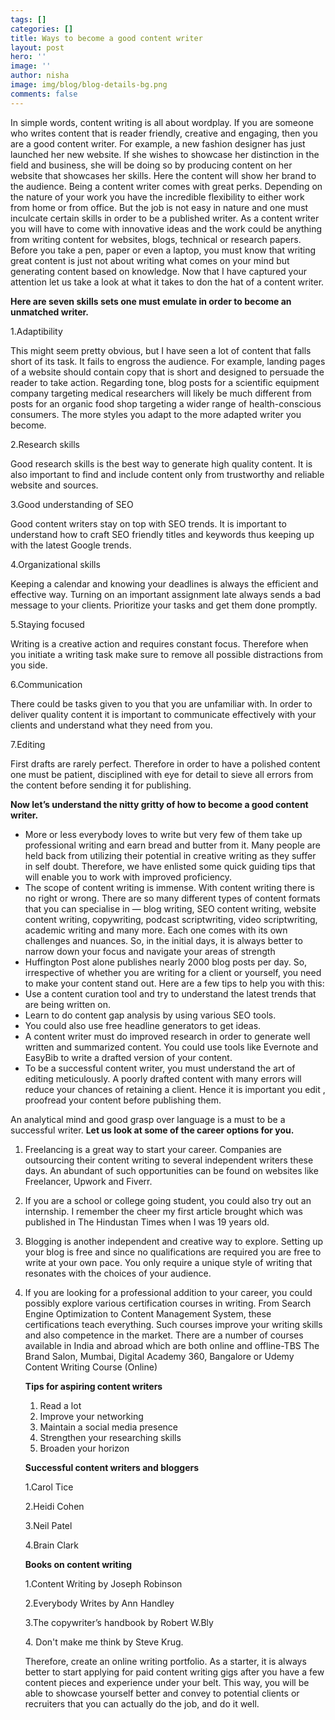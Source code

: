 ```yaml
---
tags: []
categories: []
title: Ways to become a good content writer
layout: post
hero: ''
image: ''
author: nisha
image: img/blog/blog-details-bg.png
comments: false
---
```


In simple words, content writing is all about wordplay. If you are someone who writes content that is reader friendly, creative and engaging, then you are a good content writer. For example, a new fashion designer has just launched her new website. If she wishes to showcase her distinction in the field and business, she will be doing so by producing content on her website that showcases her skills. Here the content will show her brand to the audience. Being a content writer comes with great perks. Depending on the nature of your work you have the incredible flexibility to either work from home or from office. But the job is not easy in nature and one must inculcate certain skills in order to be a published writer. As a content writer you will have to come with innovative ideas and the work could be anything from writing content for websites, blogs, technical or research papers. Before you take a pen, paper or even a laptop, you must know that writing great content is just not about writing what comes on your mind but generating content based on knowledge. Now that I have captured your attention let us take a look at what it takes to don the hat of a content writer.

**Here are seven skills sets one must emulate in order to become an unmatched writer.**

1\.Adaptibility

This might seem pretty obvious, but I have seen a lot of content that falls short of its task. It fails to engross the audience. For example, landing pages of a website should contain copy that is short and designed to persuade the reader to take action. Regarding tone, blog posts for a scientific equipment company targeting medical researchers will likely be much different from posts for an organic food shop targeting a wider range of health-conscious consumers. The more styles you adapt to the more adapted writer you become.

2\.Research skills

Good research skills is the best way to generate high quality content. It is also important to find and include content only from trustworthy and reliable website and sources.

3\.Good understanding of SEO

Good content writers stay on top with SEO trends. It is important to understand how to craft SEO friendly titles and keywords thus keeping up with the latest Google trends.

4\.Organizational skills

Keeping a calendar and knowing your deadlines is always the efficient and effective way. Turning on an important assignment late always sends a bad message to your clients. Prioritize your tasks and get them done promptly.

5\.Staying focused

Writing is a creative action and requires constant focus. Therefore when you initiate a writing task make sure to remove all possible distractions from you side.

6\.Communication

There could be tasks given to you that you are unfamiliar with. In order to deliver quality content it is important to communicate effectively with your clients and understand what they need from you.

7\.Editing

First drafts are rarely perfect. Therefore in order to have a polished content one must be patient, disciplined with eye for detail to sieve all errors from the content before sending it for publishing.

**Now let’s understand the nitty gritty of how to become a good content writer.**

- More or less everybody loves to write but very few of them take up professional writing and earn bread and butter from it. Many people are held back from utilizing their potential in creative writing as they suffer in self doubt. Therefore, we have enlisted some quick guiding tips that will enable you to work with improved proficiency.
- The scope of content writing is immense. With content writing there is no right or wrong. There are so many different types of content formats that you can specialise in ⁠— blog writing, SEO content writing, website content writing, copywriting, podcast scriptwriting, video scriptwriting, academic writing and many more. Each one comes with its own challenges and nuances. So, in the initial days, it is always better to narrow down your focus and navigate your areas of strength
- Huffington Post alone publishes nearly 2000 blog posts per day. So, irrespective of whether you are writing for a client or yourself, you need to make your content stand out. Here are a few tips to help you with this:
- Use a content curation tool and try to understand the latest trends that are being written on.
- Learn to do content gap analysis by using various SEO tools.
- You could also use free headline generators to get ideas.
- A content writer must do improved research in order to generate well written and summarized content. You could use tools like Evernote and EasyBib to write a drafted version of your content.
- To be a successful content writer, you must understand the art of editing meticulously. A poorly drafted content with many errors will reduce your chances of retaining a client. Hence it is important you edit , proofread your content before publishing them.

An analytical mind and good grasp over language is a must to be a successful writer. **Let us look at some of the career options for you.**

1. Freelancing is a great way to start your career. Companies are outsourcing their content writing to several independent writers these days. An abundant of such opportunities can be found on websites like Freelancer, Upwork and Fiverr.
2. If you are a school or college going student, you could also try out an internship. I remember the cheer my first article brought which was published in The Hindustan Times when I was 19 years old.
3. Blogging is another independent and creative way to explore. Setting up your blog is free and since no qualifications are required you are free to write at your own pace. You only require a unique style of writing that resonates with the choices of your audience.
4. If you are looking for a professional addition to your career, you could possibly explore various certification courses in writing. From Search Engine Optimization to Content Management System, these certifications teach everything. Such courses improve your writing skills and also competence in the market. There are a number of courses available in India and abroad which are both online and offline-TBS The Brand Salon, Mumbai, Digital Academy 360, Bangalore or Udemy Content Writing Course (Online)

   **Tips for aspiring content writers**

   1. Read a lot
   2. Improve your networking
   3. Maintain a social media presence
   4. Strengthen your researching skills
   5. Broaden your horizon

   **Successful content writers and bloggers**

   1\.Carol Tice

   2\.Heidi Cohen

   3\.Neil Patel

   4\.Brain Clark

   **Books on content writing**

   1\.Content Writing by Joseph Robinson

   2\.Everybody Writes by Ann Handley

   3\.The copywriter’s handbook by Robert W.Bly

   4\. Don't make me think by Steve Krug.

   Therefore, create an online writing portfolio. As a starter, it is always better to start applying for paid content writing gigs after you have a few content pieces and experience under your belt. This way, you will be able to showcase yourself better and convey to potential clients or recruiters that you can actually do the job, and do it well.
